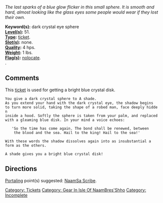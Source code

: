 *The last sparks of a blue glow flicker in this small sphere. It is
smooth and hard, almost looking like the glass eyes some people would
wear if they lost their own.*

**Keyword(s):** dark crystal eye sphere  
**[Level(s)](Object_Level "wikilink"):** 51.  
**[Type](:Category:_Object_Types "wikilink"):**
[ticket](:Category:_Tickets "wikilink").  
**[Slot(s)](Object_Slots "wikilink"):** none.  
**[Quality](Object_Quality "wikilink"):** 4 hps.  
**[Weight](Object_Weight "wikilink"):** 1 lbs.  
**[Flag(s)](:Category:_Object_Flags "wikilink"):**
[nolocate](Nolocate_Flag "wikilink").  
.  

## Comments

This [ticket](:Category:_Tickets "wikilink") is used for getting a
bright blue crystal disk.

`You give a dark crystal sphere to A shade.`  
`As you extend your hand with the dark crystal eye, the shadow begins`  
`to turn more solid, taking the shape of a robed man, face deeply hidden`  
`inside a hood. Softly the sphere is taken from your palm, and replaced`  
`with a gleaming blue disk. In your mind a voice echoes:`  
  
`   'So the time has come again. The bond shall be renewed, between`  
`    the blood and the sea. Hail to the king! Hail to the sea!'`  
  
`With these words the shadow dissolves again into as insubstantial a`  
`form as the others.`  
  
`A shade gives you a bright blue crystal disk!`

## Directions

[Portaling](Portal "wikilink") point(s) suggested: [NaamSa
Scribe](Scribe "wikilink").  

[Category: Tickets](Category:_Tickets "wikilink") [Category: Gear In
Isle Of
NaamBres'Shho](Category:_Gear_In_Isle_Of_NaamBres'Shho "wikilink")
[Category: Incomplete](Category:_Incomplete "wikilink")
